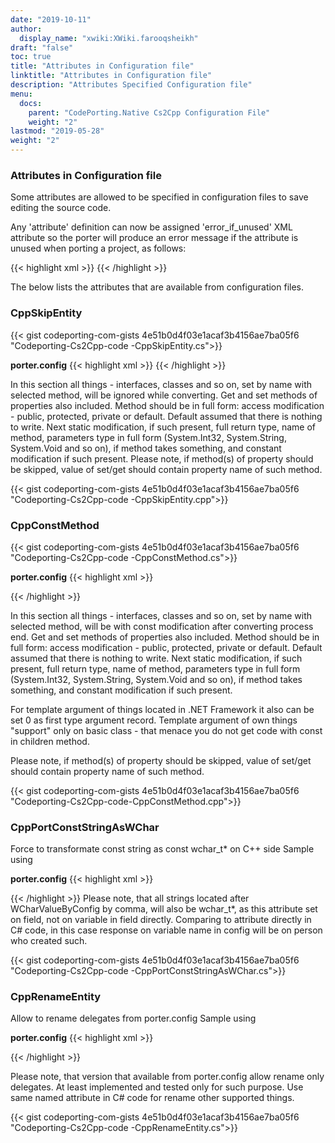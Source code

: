 ```yaml
---
date: "2019-10-11"
author:
  display_name: "xwiki:XWiki.farooqsheikh"
draft: "false"
toc: true
title: "Attributes in Configuration file"
linktitle: "Attributes in Configuration file"
description: "Attributes Specified Configuration file"
menu:
  docs:
    parent: "CodePorting.Native Cs2Cpp Configuration File"
    weight: "2"
lastmod: "2019-05-28"
weight: "2"
---
```


### Attributes in Configuration file ###

Some attributes are allowed to be specified in configuration files to save editing the source code.

Any 'attribute' definition can now be assigned 'error_if_unused' XML attribute so the porter will produce an error message if the attribute is unused when porting a project, as follows:

{{< highlight xml >}}
<attribute error_if_unused="true" name="CppConstMethod" class="PorterAttributes.UnusedConfigAttributes" method="System.Void Foo()"/>
{{< /highlight >}}

The below lists the attributes that are available from configuration files.

### CppSkipEntity ###

{{< gist codeporting-com-gists 4e51b0d4f03e1acaf3b4156ae7ba05f6 "Codeporting-Cs2Cpp-code -CppSkipEntity.cs">}}

**porter.config**
{{< highlight xml >}}
<attribute name="CppSkipEntity" interface="System.Collections.Generic.IEnumerable" method="System.Collections.IEnumerator GetEnumerator()"/>
<attribute name="CppSkipEntity" set="public System.Void someProperty(System.Int32)"/>
<attribute name="CppSkipEntity" get="public System.Int32 someProperty()"/>
{{< /highlight >}}


In this section all things - interfaces, classes and so on, set by name with selected method, will be ignored while converting.
 Get and set methods of properties also included.
 Method should be in full form: access modification - public, protected, private or default. Default assumed that there is nothing to write. Next static modification, if such present, full return type, name of method, parameters type in full form (System.Int32, System.String, System.Void and so on), if method takes something, and constant modification if such present.
 Please note, if method(s) of property should be skipped, value of set/get should contain property name of such method.

{{< gist codeporting-com-gists 4e51b0d4f03e1acaf3b4156ae7ba05f6 "Codeporting-Cs2Cpp-code -CppSkipEntity.cpp">}}


### CppConstMethod ###

{{< gist codeporting-com-gists 4e51b0d4f03e1acaf3b4156ae7ba05f6 "Codeporting-Cs2Cpp-code -CppConstMethod.cs">}}

**porter.config**
{{< highlight xml >}}
<attribute name="CppSkipEntity" interface="System.Collections.Generic.IEnumerator" get="System.Object Current()"/> <!-- mandatory for success compile on C+\+ side, see explanation of this attribute on this page -->

<attribute name="CppConstMethod" interface="System.Collections.Generic.IEnumerator" get="System.Int32 Current()"/>
<attribute name="CppConstMethod" interface="System.Collections.Generic.IEnumerator" get="System.String Current()"/>

<attribute name="CppConstMethod" interface="System.Collections.Generic.IComparer" method="System.Int32 Compare(System.Int32, System.Int32)"/>
<attribute name="CppConstMethod" interface="System.Collections.Generic.IComparer" method="System.Int32 Compare(System.String, System.String)"/>
<!-- or -->
<attribute name="CppConstMethod" interface="System.Collections.Generic.IEnumerator" get="0 Current()"/>
<attribute name="CppConstMethod" interface="System.Collections.Generic.IComparer" method="System.Int32 Compare(0, 0)"/>

{{< /highlight >}}

In this section all things - interfaces, classes and so on, set by name with selected method, will be with const modification after converting process end.
 Get and set methods of properties also included.
 Method should be in full form: access modification - public, protected, private or default. Default assumed that there is nothing to write. Next static modification, if such present, full return type, name of method, parameters type in full form (System.Int32, System.String, System.Void and so on), if method takes something, and constant modification if such present.

For template argument of things located in .NET Framework it also can be set 0 as first type argument record.
 Template argument of own things "support" only on basic class - that menace you do not get code with const in children method.

Please note, if method(s) of property should be skipped, value of set/get should contain property name of such method.

{{< gist codeporting-com-gists 4e51b0d4f03e1acaf3b4156ae7ba05f6 "Codeporting-Cs2Cpp-code-CppConstMethod.cpp">}}

### CppPortConstStringAsWChar ###

Force to transformate const string as const wchar_t* on C++ side
 Sample using

**porter.config**
{{< highlight xml >}}
<attribute name="CppPortConstStringAsWChar" field="SampleCsProject.Attributes.PortConstStringAsWCharTest.WCharValueByConfig" condition="field"/>

{{< /highlight >}}
Please note, that all strings located after WCharValueByConfig by comma, will also be wchar_t*, as this attribute set on field, not on variable in field directly. Comparing to attribute directly in C# code, in this case response on variable name in config will be on person who created such.

{{< gist codeporting-com-gists 4e51b0d4f03e1acaf3b4156ae7ba05f6 "Codeporting-Cs2Cpp-code -CppPortConstStringAsWChar.cs">}}

### CppRenameEntity ###

Allow to rename delegates from porter.config
 Sample using

**porter.config**
{{< highlight xml >}}
<attribute name="CppRenameEntity" parameter="Func1" namespace="SampleCsProject.Attributes.UsingViaConfig" delegate="public TResult Func&lt;out TResult&gt;()" condition="delegate"/>
<attribute name="CppRenameEntity" parameter="Func2" namespace="SampleCsProject.Attributes.UsingViaConfig" delegate="public TResult Func&lt;in T, out TResult&gt;(T arg)" condition="delegate"/>
<attribute name="CppRenameEntity" parameter="Func3" namespace="SampleCsProject.Attributes.UsingViaConfig" delegate="public TResult Func&lt;in T1, in T2, out TResult&gt;(T1 arg1, T2 arg2)" condition="delegate"/>

{{< /highlight >}}

Please note, that version that available from porter.config allow rename only delegates. At least implemented and tested only for such purpose.
 Use same named attribute in C# code for rename other supported things.

{{< gist codeporting-com-gists 4e51b0d4f03e1acaf3b4156ae7ba05f6 "Codeporting-Cs2Cpp-code -CppRenameEntity.cs">}}
